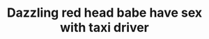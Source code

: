 ---
layout: post
title: Dazzling red head babe have sex with taxi driver
duration: '09:54'
view: 265
rate: 2
video: 'http://fantasti.cc/embed/695997/'
category:
 - blonde
 - busty
 - cab
 - gorgeous
 - outdoor
 - rough
 - skinny
 - stunning
tags: 
 - sucked
 - fucked
priority: 0.9
changefreq: daily
---
